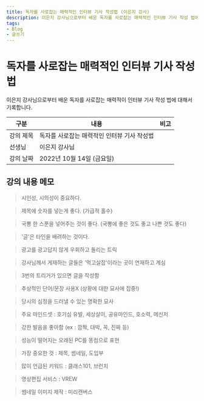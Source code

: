 ```yaml
---
title: 독자를 사로잡는 매력적인 인터뷰 기사 작성법 (이은지 강사)
description: 이은지 강사님으로부터 배운 독자를 사로잡는 매력적인 인터뷰 기사 작성 법에 대해서 기록합니다.
tags:
- Blog
- 글쓰기
---
```



독자를 사로잡는 매력적인 인터뷰 기사 작성법
===


이은지 강사님으로부터 배운 독자를 사로잡는 매력적이 인터뷰 기사 작성 법에 대해서 기록합니다. 


|구분|내용|비고|
|---|---|---|
|강의 제목|독자를 사로잡는 매력적인 인터뷰 기사 작성법|   |
|선생님|이은지 강사님|   |
|강의 날짜|2022년 10월 14일 (금요일)|   |


강의 내용 메모
---


> 시인성, 시의성이 중요하다.


> 제목에 숫자를 넣는게 좋다. (가급적 홀수)


> 국뽕 한 스푼을 넣어주는 것이 좋다. (국뽕에 좋은 것도 좋고 나쁜 것도 좋다)


> '글'은 타인을 배려하는 것이다.


> 광고를 광고답지 않게 우회하고 돌리는 트릭


> 강사님께서 게재하는 글들은 '먹고살잡'이라는 곳이 연재하고 계심


> 3번의 트리거가 있으면 글을 작성함


> 추상적인 단어/문장 사용X (상황에 대한 묘사에 집중!)


> 당시의 심정을 드러낼 수 있는 명확한 묘사


> 주요 마인드셋 : 호기심 유발, 세상살이, 공유마인드, 호소력, 메신저


> 강한 발음을 좋아함 (ex : 깜짝, 대박, 꼭, 진짜 등)


> 성능이 떨어지는 오래된 PC를 똥컴으로 표현


> 가장 중요한 것 : 제목, 썸네일, 도입부


> 많이 언급된 키워드 : 클래스101, 브런치


> 영상편집 서비스 : VREW


> 썸네일 이미지 제작 : 미리캔버스



